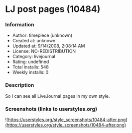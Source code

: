# LJ post pages (10484)

### Information
- Author: timepiece (unknown)
- Created at: unknown
- Updated at: 9/14/2008, 2:08:14 AM
- License: NO-REDISTRIBUTION
- Category: livejournal
- Rating: undefined
- Total installs: 548
- Weekly installs: 0


### Description
So I can see all LiveJournal pages in my own style.


### Screenshots (links to userstyles.org)
![https://userstyles.org/style_screenshots/10484-after.png](https://userstyles.org/style_screenshots/10484-after.png)


